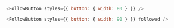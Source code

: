 ```js
<FollowButton styles={{ button: { width: 80 } }} />
```

```js
<FollowButton styles={{ button: { width: 90 } }} followed />
```
